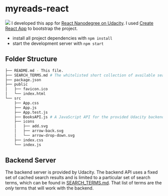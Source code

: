 # myreads-react

![](myreads-react-demo.gif)
I developed this app for [React Nanodegree on Udacity](https://github.com/udacity/reactnd-project-myreads-starter). I used [Create React App](https://github.com/facebookincubator/create-react-app) to bootstrap the project. 

* install all project dependencies with `npm install`
* start the development server with `npm start`

## Folder Structure
```bash
├── README.md - This file.
├── SEARCH_TERMS.md # The whitelisted short collection of available search terms for the app to work.
├── package.json
├── public
│   ├── favicon.ico
│   └── index.html
└── src
    ├── App.css
    ├── App.js
    ├── App.test.js
    ├── BooksAPI.js # A JavaScript API for the provided Udacity backend.
    ├── icons
    │   ├── add.svg
    │   ├── arrow-back.svg
    │   └── arrow-drop-down.svg
    ├── index.css
    └── index.js
```

## Backend Server

The backend server is provided by Udacity. The backend API uses a fixed set of cached search results and is limited to a particular set of search terms, which can be found in [SEARCH_TERMS.md](SEARCH_TERMS.md). That list of terms are the _only_ terms that will work with the backend.
